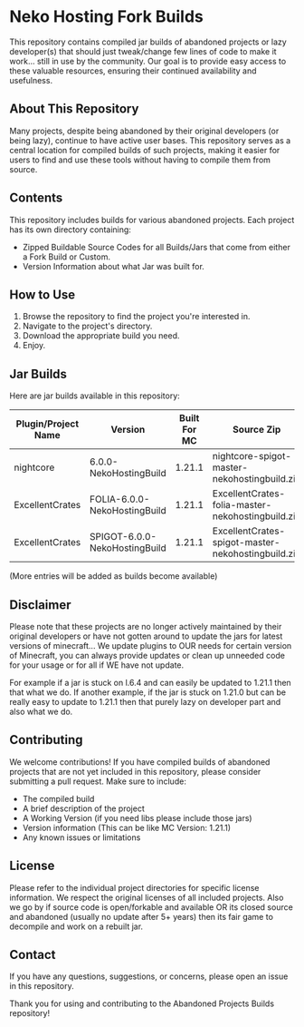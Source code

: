 # Neko Hosting Fork Builds

This repository contains compiled jar builds of abandoned projects or lazy developer(s) that should just tweak/change few lines of code to make it work... still in use by the community. Our goal is to provide easy access to these valuable resources, ensuring their continued availability and usefulness.

## About This Repository

Many projects, despite being abandoned by their original developers (or being lazy), continue to have active user bases. This repository serves as a central location for compiled builds of such projects, making it easier for users to find and use these tools without having to compile them from source.

## Contents

This repository includes builds for various abandoned projects. Each project has its own directory containing:

- Zipped Buildable Source Codes for all Builds/Jars that come from either a Fork Build or Custom.
- Version Information about what Jar was built for.

## How to Use

1. Browse the repository to find the project you're interested in.
2. Navigate to the project's directory.
3. Download the appropriate build you need.
4. Enjoy.

## Jar Builds

Here are jar builds available in this repository:

| Plugin/Project Name | Version                       | Built For MC | Source Zip |
|---------------------|-------------------------------|--------------|------------|
| nightcore           | 6.0.0-NekoHostingBuild        | 1.21.1       | nightcore-spigot-master-nekohostingbuild.zip |
| ExcellentCrates     | FOLIA-6.0.0-NekoHostingBuild  | 1.21.1       | ExcellentCrates-folia-master-nekohostingbuild.zip |
| ExcellentCrates     | SPIGOT-6.0.0-NekoHostingBuild | 1.21.1       | ExcellentCrates-spigot-master-nekohostingbuild.zip|

(More entries will be added as builds become available)

## Disclaimer

Please note that these projects are no longer actively maintained by their original developers or have not gotten around to update the jars for latest versions of minecraft... We update plugins to OUR needs for certain version of Minecraft, you can always provide updates or clean up unneeded code for your usage or for all if WE have not update.

For example if a jar is stuck on l.6.4 and can easily be updated to 1.21.1 then that what we do.
If another example, if the jar is stuck on 1.21.0 but can be really easy to update to 1.21.1 then that purely lazy on developer part and also what we do.

## Contributing

We welcome contributions! If you have compiled builds of abandoned projects that are not yet included in this repository, please consider submitting a pull request. Make sure to include:

- The compiled build
- A brief description of the project
- A Working Version (if you need libs please include those jars)
- Version information (This can be like MC Version: 1.21.1)
- Any known issues or limitations

## License

Please refer to the individual project directories for specific license information. We respect the original licenses of all included projects.
Also we go by if source code is open/forkable and available OR its closed source and abandoned (usually no update after 5+ years) then its fair game to decompile and work on a rebuilt jar.

## Contact

If you have any questions, suggestions, or concerns, please open an issue in this repository.

Thank you for using and contributing to the Abandoned Projects Builds repository!
